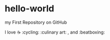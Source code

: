 # hello-world
my First Repository on GitHub

I love :coffee: :cycling: :culinary art: , and :beatboxing:
